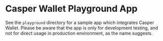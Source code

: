 # Casper Wallet Playground App

See the `playground` directory for a sample app which integrates Casper Wallet. Please be aware that the app is only for development testing, and not for direct usage in production environment, as the name suggests.
